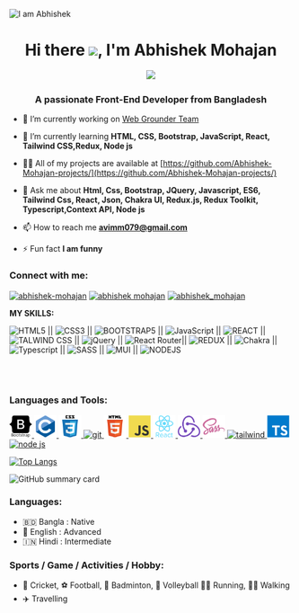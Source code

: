 ![I am Abhishek](https://chkskills.com/wp-content/uploads/2020/04/PNC-Animated-Banners.gif)
<h1 align="center">Hi there <img src="https://c.tenor.com/yWSRmymbuBkAAAAS/waving-hi.gif" width="45">, I'm Abhishek Mohajan</h1>
<p align="center"><img src="https://readme-typing-svg.demolab.com?font=Roboto&pause=1000&color=0491B5&center=true&width=435&lines=Web+Designer+%7C+Front-end+Developer+%7C+Learner"></p>
<h3 align="center">A passionate Front-End Developer from Bangladesh</h3>

- 🔭 I’m currently working on [Web Grounder Team](https://www.facebook.com/groups/webgrounder)

- 🌱 I’m currently learning **HTML, CSS, Bootstrap, JavaScript, React, Tailwind CSS,Redux, Node js**

- 👨‍💻 All of my projects are available at [https://github.com/Abhishek-Mohajan-projects/](https://github.com/Abhishek-Mohajan-projects/)

- 💬 Ask me about **Html, Css, Bootstrap, JQuery, Javascript, ES6, Tailwind Css, React, Json, Chakra UI, Redux.js, Redux Toolkit, Typescript,Context API, Node js**

- 📫 How to reach me **avimm079@gmail.com**

- ⚡ Fun fact **I am funny**

<h3 align="left">Connect with me:</h3>
<p align="left">
<a href="https://linkedin.com/in/abhishek-mohajan" target="blank"><img align="center" src="https://raw.githubusercontent.com/rahuldkjain/github-profile-readme-generator/master/src/images/icons/Social/linked-in-alt.svg" alt="abhishek-mohajan" height="30" width="40" /></a>
<a href="https://fb.com/abhishek mohajan" target="blank"><img align="center" src="https://raw.githubusercontent.com/rahuldkjain/github-profile-readme-generator/master/src/images/icons/Social/facebook.svg" alt="abhishek mohajan" height="30" width="40" /></a>
<a href="https://instagram.com/abhishek_mohajan_" target="blank"><img align="center" src="https://raw.githubusercontent.com/rahuldkjain/github-profile-readme-generator/master/src/images/icons/Social/instagram.svg" alt="abhishek_mohajan" height="30" width="40" /></a>
</p>

<strong>MY SKILLS: </strong><br>

![HTML5](https://img.shields.io/badge/html5-%23E34F26.svg?style=for-the-badge&logo=html5&logoColor=white) || ![CSS3](https://img.shields.io/badge/css3-%231572B6.svg?style=for-the-badge&logo=css3&logoColor=white) || ![BOOTSTRAP5](https://img.shields.io/badge/Bootstrap5-7010ef.svg?style=for-the-badge&logo=bootstrap&logoColor=white)  || ![JavaScript](https://img.shields.io/badge/javascript-%23323330.svg?style=for-the-badge&logo=javascript&logoColor=%23F7DF1E) || ![REACT](https://img.shields.io/badge/React-00ccff.svg?style=for-the-badge&logo=react&logoColor=white) || ![TALWIND CSS](https://img.shields.io/badge/Tailwind_CSS-38B2AC?style=for-the-badge&logo=tailwind-css&logoColor=white) || ![jQuery](https://img.shields.io/badge/jquery-%230769AD.svg?style=for-the-badge&logo=jquery&logoColor=white) || ![React Router](https://img.shields.io/badge/React_Router-CA4245?style=for-the-badge&logo=react-router&logoColor=white)||
 ![REDUX](https://img.shields.io/badge/Redux-593D88?style=for-the-badge&logo=redux&logoColor=white) ||  ![Chakra](https://img.shields.io/badge/chakra-%234ED1C5.svg?style=for-the-badge&logo=chakraui&logoColor=white) || ![Typescript](https://shields.io/badge/TypeScript-3178C6?logo=TypeScript&logoColor=FFF&style=flat-square) || ![SASS](https://img.shields.io/badge/SASS-hotpink.svg?style=for-the-badge&logo=SASS&logoColor=white) || ![MUI](https://img.shields.io/badge/MUI-%230081CB.svg?style=for-the-badge&logo=mui&logoColor=white) || ![NODEJS](https://img.shields.io/badge/Node.js-43853D?style=for-the-badge&logo=node.js&logoColor=white)



<br>
<br>

<h3 align="left">Languages and Tools:</h3>
<p align="left"> <a href="https://getbootstrap.com" target="_blank" rel="noreferrer"> <img src="https://raw.githubusercontent.com/devicons/devicon/master/icons/bootstrap/bootstrap-plain-wordmark.svg" alt="bootstrap" width="40" height="40"/> </a> <a href="https://www.cprogramming.com/" target="_blank" rel="noreferrer"> <img src="https://raw.githubusercontent.com/devicons/devicon/master/icons/c/c-original.svg" alt="c" width="40" height="40"/> </a> <a href="https://www.w3schools.com/css/" target="_blank" rel="noreferrer"> <img src="https://raw.githubusercontent.com/devicons/devicon/master/icons/css3/css3-original-wordmark.svg" alt="css3" width="40" height="40"/> </a> <a href="https://git-scm.com/" target="_blank" rel="noreferrer"> <img src="https://www.vectorlogo.zone/logos/git-scm/git-scm-icon.svg" alt="git" width="40" height="40"/> </a> <a href="https://www.w3.org/html/" target="_blank" rel="noreferrer"> <img src="https://raw.githubusercontent.com/devicons/devicon/master/icons/html5/html5-original-wordmark.svg" alt="html5" width="40" height="40"/> </a> <a href="https://developer.mozilla.org/en-US/docs/Web/JavaScript" target="_blank" rel="noreferrer"> <img src="https://raw.githubusercontent.com/devicons/devicon/master/icons/javascript/javascript-original.svg" alt="javascript" width="40" height="40"/> </a> <a href="https://reactjs.org/" target="_blank" rel="noreferrer"> <img src="https://raw.githubusercontent.com/devicons/devicon/master/icons/react/react-original-wordmark.svg" alt="react" width="40" height="40"/> </a> <a href="https://redux.js.org" target="_blank" rel="noreferrer"> <img src="https://raw.githubusercontent.com/devicons/devicon/master/icons/redux/redux-original.svg" alt="redux" width="40" height="40"/> </a> <a href="https://sass-lang.com" target="_blank" rel="noreferrer"> <img src="https://raw.githubusercontent.com/devicons/devicon/master/icons/sass/sass-original.svg" alt="sass" width="40" height="40"/> </a> <a href="https://tailwindcss.com/" target="_blank" rel="noreferrer"> <img src="https://www.vectorlogo.zone/logos/tailwindcss/tailwindcss-icon.svg" alt="tailwind" width="40" height="40"/> </a> <a href="https://www.typescriptlang.org/" target="_blank" rel="noreferrer"> <img src="https://raw.githubusercontent.com/devicons/devicon/master/icons/typescript/typescript-original.svg" alt="typescript" width="40" height="40"/> <img src="https://cdn.jsdelivr.net/gh/devicons/devicon/icons/nodejs/nodejs-original.svg" alt="node js" width="40" height="40"/> </a> </p>

[![Top Langs](https://github-readme-stats-git-masterrstaa-rickstaa.vercel.app/api/top-langs/?username=Abhishek-Mohajan-projects)](https://github.com/anuraghazra/github-readme-stats)

![GitHub summary card](https://github-profile-summary-cards.vercel.app/api/cards/profile-details?username=abhishek-mohajan-projects&theme=vue)

### Languages:

- 🇧🇩 Bangla : Native
- 🏴󠁧󠁢󠁥󠁮󠁧󠁿 English : Advanced
- 🇮🇳 Hindi : Intermediate
  <br />
### Sports / Game / Activities / Hobby:

- 🏏 Cricket, ⚽ Football, 🏸 Badminton,  🏐 Volleyball
 🏃‍♂️ Running, 🚶‍♂️ Walking
- ✈️ Travelling

<br />
